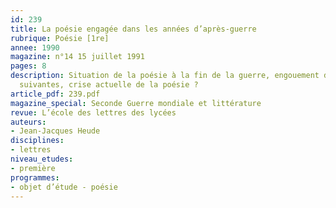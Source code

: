 ```yaml
---
id: 239
title: La poésie engagée dans les années d’après-guerre 
rubrique: Poésie [1re]
annee: 1990
magazine: n°14 15 juillet 1991
pages: 8
description: Situation de la poésie à la fin de la guerre, engouement dans les années
  suivantes, crise actuelle de la poésie ?
article_pdf: 239.pdf
magazine_special: Seconde Guerre mondiale et littérature
revue: L’école des lettres des lycées
auteurs:
- Jean-Jacques Heude
disciplines:
- lettres
niveau_etudes:
- première
programmes:
- objet d’étude - poésie
---
```

